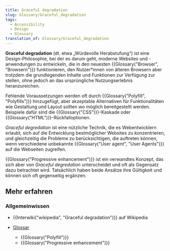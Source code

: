 ```yaml
---
title: Graceful degradation
slug: Glossary/Graceful_degradation
tags:
  - Accessibility
  - Design
  - Glossary
translation_of: Glossary/Graceful_degradation
---
```

**Graceful degradation** (dt. etwa „Würdevolle Herabstufung“) ist eine Design-Philosophie, bei der es darum geht, moderne Websites und -anwendungen zu entwickeln, die in den neuesten {{Glossary("Browser", "Browsern")}} funktionieren, den Nutzer\*innen von älteren Browsern aber trotzdem die grundlegenden Inhalte und Funktionen zur Verfügung zur stellen, ohne jedoch an das ursprüngliche Nutzungserlebnis heranzureichen.

Fehlende Voraussetzungen werden oft durch {{Glossary("Polyfill", "Polyfills")}} hinzugefügt, aber akzeptable Alternativen für Funktionalitäten wie Gestaltung und Layout sollten wo möglich bereitgestellt werden. Beispiele dafür sind die {{Glossary("CSS")}}-Kaskade oder {{Glossary("HTML")}}-Rückfalloptionen.

_Graceful degredation_ ist eine nützliche Technik, die es Webentwicklern erlaubt, sich auf die Entwicklung bestmöglicher Websites zu konzentrieren, und gleichzeitig die Probleme zu berücksichtigen, die auftreten können, wenn verschiedene unbekannte {{Glossary("User agent", "User Agents")}} auf die Webseiten zugreifen.

{{Glossary("Progressive enhancement")}} ist ein verwandtes Konzept, das sich aber von _Graceful degredation_ unterscheidet und oft als Gegensatz dazu betrachtet wird. Tatsächlich haben beide Ansätze ihre Gültigkeit und können sich oft gegenseitig ergänzen.

## Mehr erfahren

### Allgemeinwissen

- {{Interwiki("wikipedia", "Graceful degradation")}} auf Wikipedia

- [Glossar](/de/docs/Glossary)

  - {{Glossary("Polyfill")}}
  - {{Glossary("Progressive enhancement")}}
